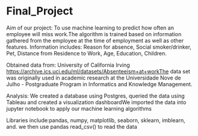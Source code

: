 # Final_Project

Aim of our project:
To use machine learning to predict how often an employee will miss work.The algorithm is trained based on information gathered from the employee at the time of employment as well as other features.
Information includes: Reason for absence, Social smoker/drinker, Pet, Distance from Residence to Work, Age, Education, Children.

Obtained data from: University of California Irving https://archive.ics.uci.edu/ml/datasets/Absenteeism+at+workThe data set was originally used in academic research at the Universidade Nove de Julho - Postgraduate Program in Informatics and Knowledge Management.

Analysis:
We  created a database using Postgres, queried the data using Tableau and created a visualization dashboardWe imported the data into jupyter notebook to apply our machine learning algorithms

Libraries include:pandas, numpy, matplotlib, seaborn, sklearn, imblearn, and. we then use pandas read_csv() to read the data
